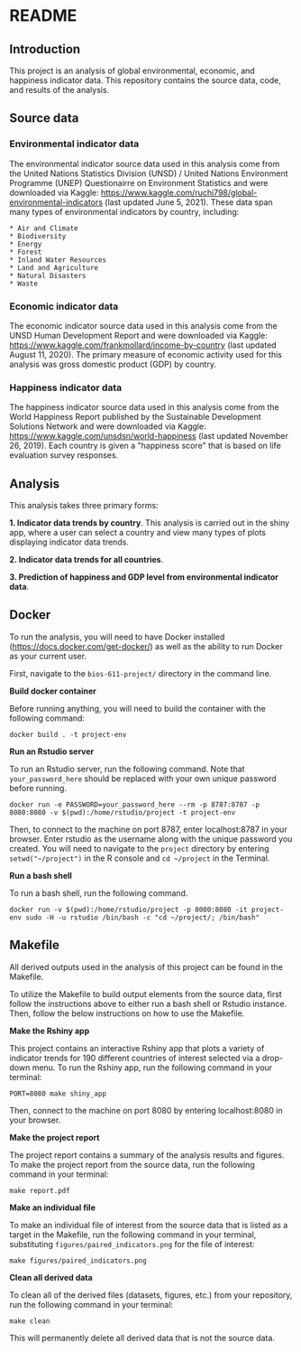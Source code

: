 # README

## Introduction

This project is an analysis of global environmental, economic, and happiness indicator data. This repository contains the source data, code, and results of the analysis.

## Source data

### Environmental indicator data

The environmental indicator source data used in this analysis come from the United Nations Statistics Division (UNSD) / United Nations Environment Programme (UNEP) Questionairre on Environment Statistics and were downloaded via Kaggle: https://www.kaggle.com/ruchi798/global-environmental-indicators (last updated June 5, 2021). These data span many types of environmental indicators by country, including:     

	* Air and Climate     
	* Biodiversity     
	* Energy   
	* Forest      
	* Inland Water Resources     
	* Land and Agriculture     
	* Natural Disasters     
	* Waste     

### Economic indicator data

The economic indicator source data used in this analysis come from the UNSD Human Development Report and were downloaded via Kaggle: https://www.kaggle.com/frankmollard/income-by-country (last updated August 11, 2020). The primary measure of economic activity used for this analysis was gross domestic product (GDP) by country.

### Happiness indicator data

The happiness indicator source data used in this analysis come from the World Happiness Report published by the Sustainable Development Solutions Network and were downloaded via Kaggle: https://www.kaggle.com/unsdsn/world-happiness (last updated November 26, 2019). Each country is given a "happiness score" that is based on life evaluation survey responses.

## Analysis

This analysis takes three primary forms:

  **1. Indicator data trends by country**. This analysis is carried out in the shiny app, where a user can select a country and view many types of plots displaying indicator data trends.     
  
  **2. Indicator data trends for all countries**.     
  
  **3. Prediction of happiness and GDP level from environmental indicator data**.     

## Docker

To run the analysis, you will need to have Docker installed (https://docs.docker.com/get-docker/) as well as the ability to run Docker as your current user.     

First, navigate to the `bios-611-project/` directory in the command line.     

**Build docker container**     

Before running anything, you will need to build the container with the following command:     
```
docker build . -t project-env
```     

**Run an Rstudio server**     

To run an Rstudio server, run the following command. Note that `your_password_here` should be replaced with your own unique password before running.     

```
docker run -e PASSWORD=your_password_here --rm -p 8787:8787 -p 8080:8080 -v $(pwd):/home/rstudio/project -t project-env
```     

Then, to connect to the machine on port 8787, enter localhost:8787 in your browser. Enter rstudio as the username along with the unique password you created. You will need to navigate to the `project` directory by entering `setwd("~/project")` in the R console and `cd ~/project` in the Terminal.

**Run a bash shell**     

To run a bash shell, run the following command.     

```
docker run -v $(pwd):/home/rstudio/project -p 8080:8080 -it project-env sudo -H -u rstudio /bin/bash -c "cd ~/project/; /bin/bash"
```

## Makefile

All derived outputs used in the analysis of this project can be found in the Makefile.    

To utilize the Makefile to build output elements from the source data, first follow the instructions above to either run a bash shell or Rstudio instance. Then, follow the below instructions on how to use the Makefile.

**Make the Rshiny app**

This project contains an interactive Rshiny app that plots a variety of indicator trends for 190 different countries of interest selected via a drop-down menu. To run the Rshiny app, run the following command in your terminal:
```
PORT=8080 make shiny_app
```
Then, connect to the machine on port 8080 by entering localhost:8080 in your browser.

**Make the project report**    

The project report contains a summary of the analysis results and figures. To make the project report from the source data, run the following command in your terminal:
```
make report.pdf
```

**Make an individual file**     

To make an individual file of interest from the source data that is listed as a target in the Makefile, run the following command in your terminal, substituting `figures/paired_indicators.png` for the file of interest:     
```
make figures/paired_indicators.png
```

**Clean all derived data**

To clean all of the derived files (datasets, figures, etc.) from your repository, run the following command in your terminal:
```
make clean
```
This will permanently delete all derived data that is not the source data.


